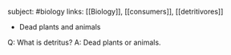 subject: #biology
links: [[Biology]], [[consumers]], [[detritivores]]
- Dead plants and animals

Q: What is detritus?
A: Dead plants or animals.
<!--ID: 1623103367658-->

